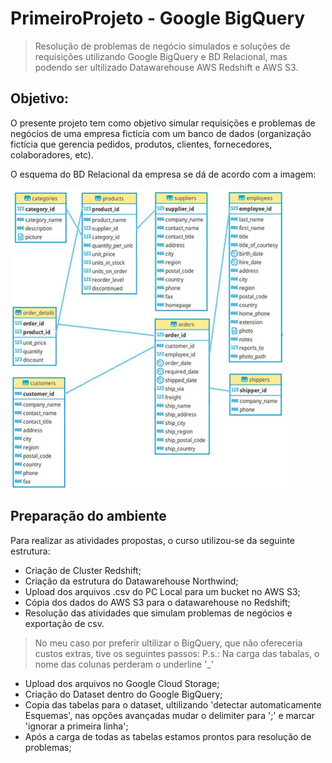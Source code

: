 # PrimeiroProjeto - Google BigQuery

>Resolução de problemas de negócio simulados e soluções de requisições utilizando Google BigQuery e BD Relacional, mas podendo ser ultilizado Datawarehouse AWS Redshift e AWS S3.

## Objetivo: 

O presente projeto tem como objetivo simular requisições e problemas de negócios de uma empresa fictícia com um banco de dados (organização fictícia que gerencia pedidos, produtos, clientes, fornecedores, colaboradores, etc). 

O esquema do BD Relacional da empresa se dá de acordo com a imagem:


![Esquema Logico](Tabelas_Relacional/esquema_tabelas_2.jpg)


## Preparação do ambiente

Para realizar as atividades propostas, o curso utilizou-se da seguinte estrutura:
 
* Criação de Cluster Redshift;
* Criação da estrutura do Datawarehouse Northwind;
* Upload dos arquivos .csv do PC Local para um bucket no AWS S3;
* Cópia dos dados do AWS S3 para o datawarehouse no Redshift;
* Resolução das atividades que simulam problemas de negócios e exportação de csv.

> No meu caso por preferir ultilizar o BigQuery, que não ofereceria custos extras,
> tive os seguintes passos:
> P.s.: Na carga das tabalas, o nome das colunas perderam o underline '_'
 
 * Upload dos arquivos no Google Cloud Storage;
 * Criação do Dataset dentro do Google BigQuery;
 * Copia das tabelas para o dataset, ultilizando 'detectar automaticamente Esquemas', nas opções avançadas mudar o delimiter para ';' e marcar 'ignorar a primeira linha';
 * Após a carga de todas as tabelas estamos prontos para resolução de problemas;
